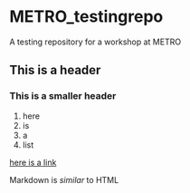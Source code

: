 # METRO_testingrepo
A testing repository for a workshop at METRO


## This is a header

### This is a smaller header
1. here
2. is 
3. a 
4. list

[here is a link](https://github.com/dinahhandel/NYUclasspractice)  

Markdown is *similar* to HTML
